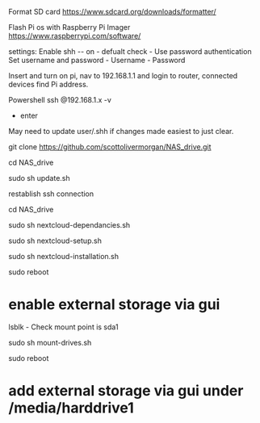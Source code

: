 Format SD card
https://www.sdcard.org/downloads/formatter/

Flash Pi os with Raspberry Pi Imager
https://www.raspberrypi.com/software/

settings:
Enable shh -- on
    - defualt check - Use password authentication
Set username and password
    - Username <username>
    - Password <password>

Insert and turn on pi, nav to 192.168.1.1 and login to router, connected devices find Pi address.

Powershell
ssh <username>@192.168.1.x -v
- enter <password>

May need to update user/.shh if changes made easiest to just clear.

git clone https://github.com/scottolivermorgan/NAS_drive.git

cd NAS_drive

sudo sh update.sh

restablish ssh connection

cd NAS_drive

sudo sh nextcloud-dependancies.sh

sudo sh nextcloud-setup.sh

sudo sh nextcloud-installation.sh

sudo reboot

# enable external storage via gui

lsblk     - Check mount point is sda1

sudo sh mount-drives.sh

sudo reboot

# add external storage via gui under /media/harddrive1